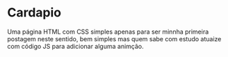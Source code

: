 # Cardapio
 Uma página HTML com CSS simples apenas para ser minnha primeira postagem neste sentido, bem simples mas quem sabe com estudo atuaize com código JS para adicionar alguma animção.
